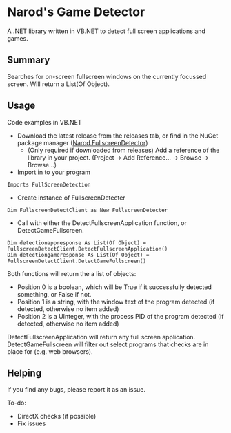 # Narod's Game Detector
A .NET library written in VB.NET to detect full screen applications and games.

## Summary
Searches for on-screen fullscreen windows on the currently focussed screen. Will return a List(Of Object).

## Usage
Code examples in VB.NET
- Download the latest release from the releases tab, or find in the NuGet package manager ([Narod.FullscreenDetector](https://www.nuget.org/packages/Narod.FullscreenDetector))
    - (Only required if downloaded from releases) Add a reference of the library in your project. (Project -> Add Reference... -> Browse -> Browse...)
- Import in to your program
```vb.net
Imports FullScreenDetection
```
- Create instance of FullscreenDetecter
```vb.net
Dim FullscreenDetectClient as New FullscreenDetecter
```
- Call with either the DetectFullscreenApplication function, or DetectGameFullscreen.
```vb.net
Dim detectionappresponse As List(Of Object) = FullscreenDetectClient.DetectFullscreenApplication()
Dim detectiongameresponse As List(Of Object) = FullscreenDetectClient.DetectGameFullscreen()
```

Both functions will return the a list of objects:
* Position 0 is a boolean, which will be True if it successfully detected something, or False if not.
* Position 1 is a string, with the window text of the program detected (if detected, otherwise no item added)
* Position 2 is a UInteger, with the process PID of the program detected (if detected, otherwise no item added)

DetectFullscreenApplication will return any full screen application.
DetectGameFullscreen will filter out select programs that checks are in place for (e.g. web browsers).

## Helping
If you find any bugs, please report it as an issue.

To-do:
- DirectX checks (if possible)
- Fix issues